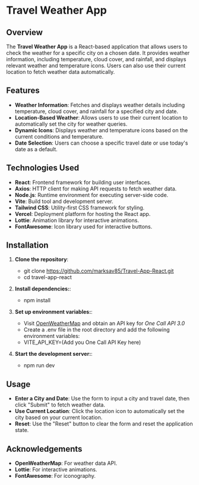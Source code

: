 # Travel Weather App

## Overview

The **Travel Weather App** is a React-based application that allows users to check the weather for a specific city on a chosen date. It provides weather information, including temperature, cloud cover, and rainfall, and displays relevant weather and temperature icons. Users can also use their current location to fetch weather data automatically.

## Features

- **Weather Information**: Fetches and displays weather details including temperature, cloud cover, and rainfall for a specified city and date.
- **Location-Based Weather**: Allows users to use their current location to automatically set the city for weather queries.
- **Dynamic Icons**: Displays weather and temperature icons based on the current conditions and temperature.
- **Date Selection**: Users can choose a specific travel date or use today's date as a default.

## Technologies Used

- **React**: Frontend framework for building user interfaces.
- **Axios**: HTTP client for making API requests to fetch weather data.
- **Node.js**: Runtime environment for executing server-side code.
- **Vite**: Build tool and development server.
- **Tailwind CSS**: Utility-first CSS framework for styling.
- **Vercel**: Deployment platform for hosting the React app.
- **Lottie**: Animation library for interactive animations.
- **FontAwesome**: Icon library used for interactive buttons.

## Installation

1. **Clone the repository**:
   - git clone https://github.com/marksav85/Travel-App-React.git
   - cd travel-app-react
2. **Install dependencies:**:
   - npm install
3. **Set up environment variables:**:

   - Visit [OpenWeatherMap](https://openweathermap.org/api) and obtain an API key for _One Call API 3.0_
   - Create a .env file in the root directory and add the following environment variables:
   - VITE_API_KEY=(Add you One Call API Key here)

4. **Start the development server:**:
   - npm run dev

## Usage

- **Enter a City and Date**: Use the form to input a city and travel date, then click "Submit" to fetch weather data.
- **Use Current Location**: Click the location icon to automatically set the city based on your current location.
- **Reset**: Use the "Reset" button to clear the form and reset the application state.

## Acknowledgements

- **OpenWeatherMap**: For weather data API.
- **Lottie**: For interactive animations.
- **FontAwesome**: For iconography.
